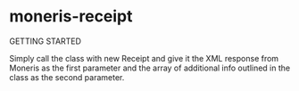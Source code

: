 # moneris-receipt

GETTING STARTED

Simply call the class with new Receipt and give it the XML response from 
Moneris as the first parameter and the array of additional info outlined in
the class as the second parameter.